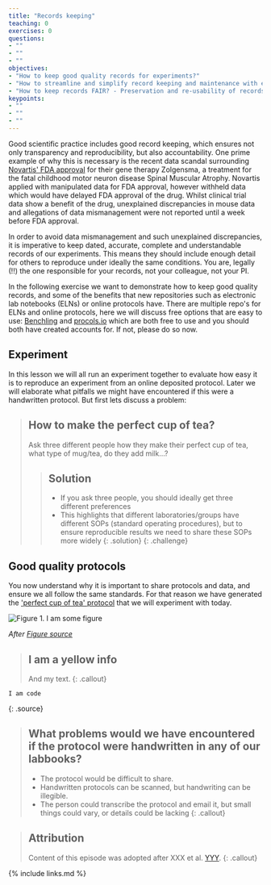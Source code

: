 ```yaml
---
title: "Records keeping"
teaching: 0
exercises: 0
questions:
- ""
- ""
- ""
objectives:
- "How to keep good quality records for experiments?"
- "How to streamline and simplify record keeping and maintenance with electronic lab notebooks and online protocols?"
- "How to keep records FAIR? - Preservation and re-usability of records"
keypoints:
- ""
- ""
- ""
---
```


Good scientific practice includes good record keeping, which ensures not only transparency and reproducibility, but also accountability. One prime example of why this is necessary is the recent data scandal surrounding [Novartis' FDA approval](https://www.biopharmadive.com/news/novartis-gene-therapy-application-contained-manipulated-data-fda-says/560346/) for their gene therapy Zolgensma, a treatment for the fatal childhood motor neuron disease Spinal Muscular Atrophy. Novartis applied with manipulated data for FDA approval, however withheld data which would have delayed FDA approval of the drug. Whilst clinical trial data show a benefit of the drug, unexplained discrepancies in mouse data and allegations of data mismanagement were not reported until a week before FDA approval.

In order to avoid data mismanagement and such unexplained discrepancies, it is imperative to keep dated, accurate, complete and understandable records of our experiments. This means they should include enough detail for others to reproduce under ideally the same conditions. You are, legally (!!) the one responsible for your records, not your colleague, not your PI.

In the following exercise we want to demonstrate how to keep good quality records, and some of the benefits that new repositories such as electronic lab notebooks (ELNs) or online protocols have. There are multiple repo's for ELNs and online protocols, here we will discuss free options that are easy to use: [Benchling](https://www.benchling.com/) and  [procols.io](https://www.protocols.io/welcome) which are both free to use and you should both have created accounts for. If not, please do so now.

## Experiment

In this lesson we will all run an experiment together to evaluate how easy it is to reproduce an experiment from an online deposited protocol. Later we will elaborate what pitfalls we might have encountered if this were a handwritten protocol. But first lets discuss a problem:

> ## How to make the perfect cup of tea?
>
> Ask three different people how they make their perfect cup of tea, what type of mug/tea, do they add milk...?
>> ## Solution
>>
>> *  If you ask three people, you should ideally get three different preferences
>> *  This highlights that different laboratories/groups have different SOPs (standard operating procedures), but to ensure reproducible results we need to share these SOPs more widely
> {: .solution}
{: .challenge}

## Good quality protocols

You now understand why it is important to share protocols and data, and ensure we all follow the same standards. For that reason we have generated the ['perfect cup of tea' protocol](https://www.protocols.io/private/606E0A61A68011EBB6890A58A9FEAC02) that we will experiment with today.



![Figure 1. I am some figure](../fig/figure_file.jpg)

*After [Figure source](https://www.figure.link/)*


> ## I am a yellow info
>
> And my text.
{: .callout}


~~~
I am code
~~~
{: .source}


> ## What problems would we have encountered if the protocol were handwritten in any of our labbooks?
>
> * The protocol would be difficult to share.
> * Handwritten protocols can be scanned, but handwriting can be illegible.
> * The person could transcribe the protocol and email it, but small things could vary, or details could be lacking
{: .callout}


> ## Attribution
> Content of this episode was adopted after XXX et al.
> [YYY](https://biodare2.ed.ac.uk).
{: .callout}


{% include links.md %}
